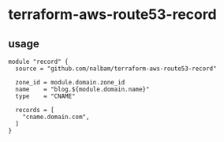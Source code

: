 # terraform-aws-route53-record

## usage

```
module "record" {
  source = "github.com/nalbam/terraform-aws-route53-record"

  zone_id = module.domain.zone_id
  name    = "blog.${module.domain.name}"
  type    = "CNAME"

  records = [
    "cname.domain.com",
  ]
}
```
